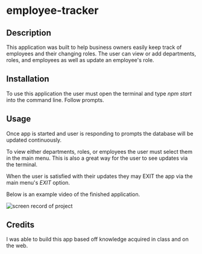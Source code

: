 # employee-tracker

## Description 

This application was built to help business owners easily keep track of employees and their changing roles. The user can view or add departments, roles, and employees as well as update an employee's role.

## Installation

To use this application the user must open the terminal and type *npm start* into the command line. Follow prompts.

## Usage 

Once app is started and user is responding to prompts the database will be updated continuously.

To view either departments, roles, or employees the user must select them in the main menu. This is also a great way for the user to see updates via the terminal.

When the user is satisfied with their updates they may EXIT the app via the main menu's *EXIT* option.

Below is an example video of the finished application.


![screen record of project](images/note-taker.gif)

## Credits 

I was able to build this app based off knowledge acquired in class and on the web.
